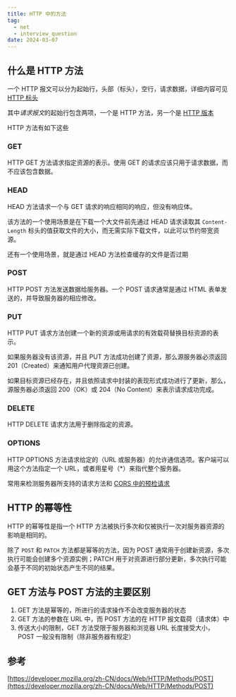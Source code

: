 ```yaml
---
title: HTTP 中的方法
tag:
  - net
  - interview_question
date: 2024-03-07
---
```


## 什么是 HTTP 方法

一个 HTTP 报文可以分为起始行，头部（标头），空行，请求数据，详细内容可见 [HTTP 标头](./HTTP_head.md)

其中*请求报文*的起始行包含两项，一个是 HTTP 方法，另一个是 [HTTP 版本](./HTTP_version.md)

HTTP 方法有如下这些

### GET

HTTP GET 方法请求指定资源的表示。使用 GET 的请求应该只用于请求数据，而不应该包含数据。

### HEAD

HEAD 方法请求一个与 GET 请求的响应相同的响应，但没有响应体。

该方法的一个使用场景是在下载一个大文件前先通过 HEAD 请求读取其 `Content-Length` 标头的值获取文件的大小，而无需实际下载文件，以此可以节约带宽资源。

还有一个使用场景，就是通过 HEAD 方法检查缓存的文件是否过期

### POST

HTTP POST 方法发送数据给服务器。一个 POST 请求通常是通过 HTML 表单发送的，并导致服务器的相应修改。

### PUT

HTTP PUT 请求方法创建一个新的资源或用请求的有效载荷替换目标资源的表示。

如果服务器没有该资源，并且 PUT 方法成功创建了资源，那么源服务器必须返回 201（Created）来通知用户代理资源已创建。

如果目标资源已经存在，并且依照请求中封装的表现形式成功进行了更新，那么，源服务器必须返回 200（OK）或 204（No Content）来表示请求成功完成。

### DELETE

HTTP DELETE 请求方法用于删除指定的资源。

### OPTIONS

HTTP OPTIONS 方法请求给定的（URL 或服务器）的允许通信选项。客户端可以用这个方法指定一个 URL，或者用星号（\*）来指代整个服务器。

常用来检测服务器所支持的请求方法和 [CORS 中的预检请求](./cors.md)

## HTTP 的幂等性

HTTP 的幂等性是指一个 HTTP 方法被执行多次和仅被执行一次对服务器资源的影响是相同的。

除了 `POST` 和 `PATCH` 方法都是幂等的方法，因为 POST 通常用于创建新资源，多次执行可能会创建多个资源实例；PATCH 用于对资源进行部分更新，多次执行可能会基于不同的初始状态产生不同的结果。

## GET 方法与 POST 方法的主要区别

1. GET 方法是幂等的，所进行的请求操作不会改变服务器的状态
2. GET 方法的参数在 URL 中，而 POST 方法的在 HTTP 报文载荷（请求体）中
3. 传送大小的限制，GET 方法受限于服务器和浏览器 URL 长度接受大小，POST 一般没有限制（除非服务器有规定）

## 参考

[https://developer.mozilla.org/zh-CN/docs/Web/HTTP/Methods/POST](https://developer.mozilla.org/zh-CN/docs/Web/HTTP/Methods/POST)
